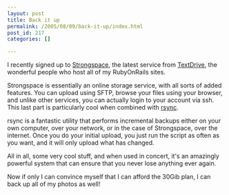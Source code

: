```yaml
---
layout: post
title: Back it up
permalink: /2005/08/09/back-it-up/index.html
post_id: 217
categories: []

---
```


 I recently signed up to <a href="http://www.strongspace.com">Strongspace</a>, the latest service from <a href="http://www.textdrive.com">TextDrive</a>, the wonderful people who host all of my RubyOnRails sites.




Strongspace is essentially an online storage service, with all sorts of added features. You can upload using <span class="caps">SFTP</span>, browse your files using your browser, and unlike other services, you can actually login to your account via ssh. This last part is particularly cool when combined with <a href="http://rsync.samba.org/">rsync</a>.




rsync is a fantastic utility that performs incremental backups either on your own computer, over your network, or in the case of Strongspace, over the internet. Once you do your initial upload, you just run the script as often as you want, and it will only upload what has changed.




All in all, some very cool stuff, and when used in concert, it's an amazingly powerful system that can ensure that you never lose anything ever again.




Now if only I can convince myself that I can afford the 30Gib plan, I can back up all of my photos as well!

